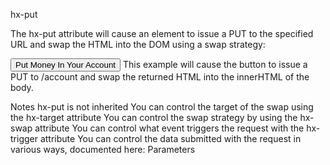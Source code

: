 hx-put

The hx-put attribute will cause an element to issue a PUT to the specified URL and swap the HTML into the DOM using a swap strategy:

<button hx-put="/account" hx-target="body">
  Put Money In Your Account
</button>
This example will cause the button to issue a PUT to /account and swap the returned HTML into the innerHTML of the body.

Notes
hx-put is not inherited
You can control the target of the swap using the hx-target attribute
You can control the swap strategy by using the hx-swap attribute
You can control what event triggers the request with the hx-trigger attribute
You can control the data submitted with the request in various ways, documented here: Parameters

